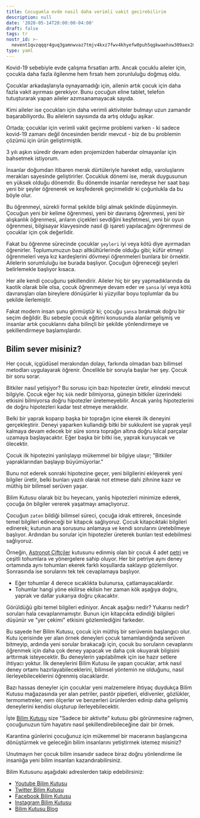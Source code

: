 ```yaml
---
title: Cocugumla evde nasil daha verimli vakit gecirebilirim
description: null
date: '2020-05-14T20:00:00-04:00'
draft: false
tags: tr
nostr_id: >-
  nevent1qvzqqqr4guq3gamnwvaz7tmjv4kxz7fwv4khyefw0puh5qgkwaehxw309aex2mrp0yhxummnw3ezucnpdejqz9rhwden5te0wfjkccte9ejxzmt4wvhxjmcprpmhxue69uhhyetvv9ujuumwdae8gtnnda3kjctvqyxhwumn8ghj7mn0wvhxcmmvqyt8wumn8ghj7un9d3shjtnswf5k6ctv9ehx2aqppamhxue69uhkummnw3ezumt0d5q3vamnwvaz7tmjv4kxz7fwdehhxtnnda3kjctvqyd8wumn8ghj7ctjw35kxmr9wvhxcctev4erxtnwv4mhxqg7waehxw309akkcuewv94kgetwd9azuetyw5h8gu30dehhxarjqqs27x86ct7kyv4ds8en95rz74d0au4me04hralmgm44pvmahss6qpq6g3jef
type: yaml
---
```



Kovid-19 sebebiyle evde çalışma fırsatları arttı. Ancak çocuklu aileler için, çocukla daha fazla ilgilenme hem fırsatı hem zorunluluğu doğmuş oldu.

Çocuklar arkadaşlarıyla oynayamadığı için, ailenin artık çocuk için daha fazla vakit ayırması gerekiyor. Bunu çocuğun eline tablet, telefon tutuşturarak yapan aileler azımsanamayacak sayıda. 
<!--more-->
Kimi aileler ise çocukları için daha verimli aktiviteler bulmayı uzun zamandır başarabiliyordu. Bu ailelerin sayısında da artış olduğu aşikar. 

Ortada; çocuklar için verimli vakit geçirme problemi varken - ki sadece kovid-19 zamanı değil öncesinden beridir mevcut - biz de bu problemin çözümü için ürün geliştirmiştik.

3 yılı aşkın süredir devam eden projemizden haberdar olmayanlar için bahsetmek istiyorum.

İnsanlar doğumdan itibaren merak dürtüleriyle hareket edip, varoluşlarını merakları sayesinde geliştirirler. Çocukluk dönemi ise, merak duygusunun en yüksek olduğu dönemdir. Bu dönemde insanlar neredeyse her saat başı yeni bir şeyler öğrenerek ve keşfederek geçirmelidir ki çoğunlukla da bu böyle olur.

Bu öğrenmeyi, sürekli formal şekilde bilgi almak şeklinde düşünmeyin. Çocuğun yeni bir kelime öğrenmesi, yeni bir davranış öğrenmesi, yeni bir alışkanlık öğrenmesi, arıların çiçekleri sevdiğini keşfetmesi, yeni bir oyun öğrenmesi, bilgisayar klavyesinde nasıl @ işareti yapılacağını öğrenmesi de çocuklar için çok değerlidir.

Fakat bu öğrenme sürecinde çocuklar `şeyleri` iyi veya kötü diye ayırmadan öğrenirler. Toplumumuzun bazı altkültürlerinde olduğu gibi; küfür etmeyi öğrenmeleri veya kız kardeşlerini dövmeyi öğrenmeleri bunlara bir örnektir. Ailelerin sorumluluğu ise burada başlıyor. Çocuğun öğreneceği şeyleri belirlemekle başlıyor kısaca.

Her aile kendi çocuğunu şekillendirir. Aileler hiç bir şey yapmadıklarında da kaotik olarak bile olsa, çocuk öğrenmeye devam eder ve `şansa` iyi veya kötü davranışları olan bireylere dönüşürler ki yüzyıllar boyu toplumlar da bu şekilde ilerlemiştir.

Fakat modern insan şunu görmüştür ki; çocuğu `şansa` bırakmak doğru bir seçim değildir. Bu sebeple çocuk eğitimi konusunda alanlar gelişmiş ve insanlar artık çocuklarını daha bilinçli bir şekilde yönlendirmeye ve şekillendirmeye başlamışlardır. 

## Bilim sever misiniz?

Her çocuk, içgüdüsel merakından dolayı, farkında olmadan bazı bilimsel metodları uygulayarak öğrenir. Öncelikle bir soruyla başlar her şey. Çocuk bir soru sorar. 

Bitkiler nasıl yetişiyor?
Bu sorusu için bazı hipotezler üretir, elindeki mevcut bilgiyle. Çocuk eğer hiç `kök` nedir bilmiyorsa, güneşin bitkiler üzerindeki etkisini bilmiyorsa doğru hipotezler üretemeyebilir. Ancak yanlış hipotezlerini de doğru hipotezleri kadar test etmeye meraklıdır.

Belki bir yaprak koparıp başka bir toprağın içine ekerek ilk deneyini gerçekleştirir. Deneyi yaparken kullandığı bitki bir sukkulent ise yaprak yeşil kalmaya devam edecek bir süre sonra toprağın altına doğru kılcal parçalar uzamaya  başlayacaktır. Eğer başka bir bitki ise, yaprak kuruyacak ve ölecektir.

Çocuk ilk hipotezini yanlışlayıp mükemmel bir bilgiye ulaşır; "Bitkiler yapraklarından başlayıp büyümüyorlar."

Bunu not ederek sonraki hipotezine geçer, yeni bilgilerini ekleyerek yeni bilgiler üretir, belki bunları yazılı olarak not etmese dahi zihnine kazır ve müthiş bir bilimsel serüven yaşar. 

Bilim Kutusu olarak biz bu heyecanı, yanlış hipotezleri minimize ederek, çocuğa ön bilgiler vererek yaşatmayı amaçlıyoruz.

Çocuğun `zaten` bildiği bilimsel süreci, çocuğa idrak ettirerek, öncesinde temel bilgileri edineceği bir kitapcık sağlıyoruz. Çocuk kitapcıktaki bilgileri edinerek; kutunun ana sorusunu anlamaya ve kendi sorularını üretebilmeye başlıyor. Ardından bu sorular için hipotezler üreterek bunları test edebilmesi sağlıyoruz.

Örneğin, [Astronot Çiftçiler](https://bilimkutusu.com/tr_TR/products/astronot-ciftciler-deney-seti) kutusunu edinmiş olan bir çocuk 4 adet [petri](https://tr.wikipedia.org/wiki/Petri_kab%C4%B1)
 ve çeşitli tohumlara ve yönergelere sahip oluyor. Her bir petriye aynı deney ortamında aynı tohumları ekerek farklı koşullarda saklayıp gözlemliyor. Sonrasında ise sorularını tek tek cevaplamaya başlıyor.

- Eğer tohumlar 4 derece sıcaklıkta bulunursa, çatlamayacaklardır.
- Tohumlar hangi yöne ekilirse ekilsin her zaman kök aşağıya doğru, yaprak ve dallar yukarıya doğru çıkacaktır.

Görüldüğü gibi temel bilgileri ediniyor. Ancak aşağısı nedir? Yukarısı nedir? soruları hala cevaplanmamıştır. Bunun için kitapcıkta edindiği bilgileri düşünür ve "yer çekimi" etkisini gözlemlediğini farkeder.

Bu sayede her Bilim Kutusu, çocuk için müthiş bir serüvenin başlangıcı olur. Kutu içerisinde yer alan örnek deneyleri çocuk tamamlandığında serüven bitmeyip, ardında yeni sorular bırakacağı için, çocuk bu soruların cevaplarını öğrenmek için daha çok deney yapacak ve daha çok okuyarak bilgisini arttırmak isteyecektir. Bu deneylerin yapılabilmek için ise hazır setlere ihtiyacı yoktur. İlk deneylerini Bilim Kutusu ile yapan çocuklar, artık nasıl deney ortamı hazırlayabileceklerini, bilimsel yöntemin ne olduğunu, nasıl ilerleyebileceklerini öğrenmiş olacaklardır.

Bazı hassas deneyler için çocuklar yeni malzemelere ihtiyaç duydukça Bilim Kutusu mağazasında yer alan petriler, pastör pipetleri, eldivenler, gözlükler, termometreler, nem ölçerler ve benzerleri ürünlerden edinip daha gelişmiş deneylerini kendisi oluşturup ilerleyebilecektir.

İşte [Bilim Kutusu](https://bilimkutusu.com/tr_TR/) size "Sadece bir aktivite" kutusu gibi görünmesine rağmen, çocuğunuzun tüm hayatını nasıl şekillendirebileceğine dair bir örnek.

Karantina günlerini çocuğunuz için mükemmel bir maceranın başlangıcına dönüştürmek ve geleceğin bilim insanlarını yetiştirmek istemez misiniz?

Unutmayın her çocuk bilim insanıdır sadece biraz doğru yönlendirme ile insanlığa yeni bilim insanları kazandırabilirsiniz.

Bilim Kutusunu aşağıdaki adreslerden takip edebilirsiniz:

- [Youtube Bilim Kutusu](https://www.youtube.com/c/bilimkutusu)
- [Twitter Bilim Kutusu](https://twitter.com/bilimkutusucom)
- [Facebook Bilim Kutusu](https://www.facebook.com/bilimkutusucom/)
- [Instagram Bilim Kutusu](https://www.instagram.com/bilimkutusucom/)
- [Bilim Kutusu Blog](https://bilimkutusu.com/tr_TR/blog/)

